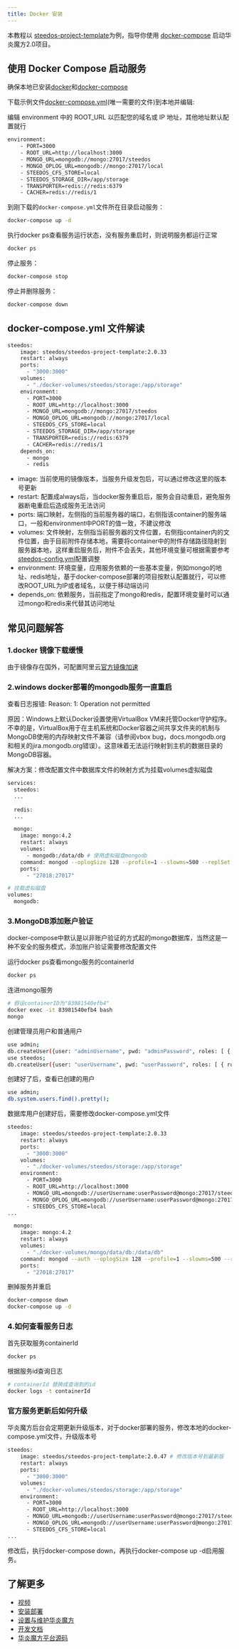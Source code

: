 ```yaml
---
title: Docker 安装
---
```


本教程以 [steedos-project-template](https://github.com/steedos/steedos-project-template/tree/2.0)为例，指导你使用 [docker-compose](https://docs.docker.com/compose/install/) 启动华炎魔方2.0项目。

## 使用 Docker Compose 启动服务

确保本地已安装[docker](https://docs.docker.com/get-docker/)和[docker-compose](https://docs.docker.com/compose/install/)

下载示例文件[docker-compose.yml](https://github.com/steedos/steedos-project-template/blob/2.0/docker-compose.yml)(唯一需要的文件)到本地并编辑:

编辑 environment 中的 ROOT_URL 以匹配您的域名或 IP 地址，其他地址默认配置就行

```bash
environment:
    - PORT=3000
    - ROOT_URL=http://localhost:3000
    - MONGO_URL=mongodb://mongo:27017/steedos
    - MONGO_OPLOG_URL=mongodb://mongo:27017/local
    - STEEDOS_CFS_STORE=local
    - STEEDOS_STORAGE_DIR=/app/storage
    - TRANSPORTER=redis://redis:6379
    - CACHER=redis://redis/1

```

到刚下载的`docker-compose.yml`文件所在目录启动服务：

```bash
docker-compose up -d
```

执行docker ps查看服务运行状态，没有服务重启时，则说明服务都运行正常

```bash
docker ps
```

停止服务：

```bash
docker-compose stop
```

停止并删除服务：

```bash
docker-compose down
```

## docker-compose.yml 文件解读

```bash
steedos:
    image: steedos/steedos-project-template:2.0.33
    restart: always
    ports:
      - "3000:3000"
    volumes:
      - "./docker-volumes/steedos/storage:/app/storage"
    environment:
      - PORT=3000
      - ROOT_URL=http://localhost:3000
      - MONGO_URL=mongodb://mongo:27017/steedos
      - MONGO_OPLOG_URL=mongodb://mongo:27017/local
      - STEEDOS_CFS_STORE=local
      - STEEDOS_STORAGE_DIR=/app/storage
      - TRANSPORTER=redis://redis:6379
      - CACHER=redis://redis/1
    depends_on:
      - mongo
      - redis
```
- image: 当前使用的镜像版本，当服务升级发包后，可以通过修改这里的版本号更新
- restart: 配置成always后，当docker服务重启后，服务会自动重启，避免服务器断电重启后造成服务无法访问
- ports: 端口映射，左侧指的当前服务器的端口，右侧指该container的服务端口，一般和environment中PORT的值一致，不建议修改
- volumes: 文件映射，左侧指当前服务器的文件位置，右侧指container内的文件位置，由于目前附件存储本地，需要将container中的附件存储路径隐射到服务器本地，这样重启服务后，附件不会丢失，其他环境变量可根据需要参考[steedos-config.yml](/help/deploy/steedos-config)配置调整
- environment: 环境变量，应用服务依赖的一些基本变量，例如mongo的地址、redis地址，基于docker-compose部署的项目按默认配置就行，可以修改ROOT_URL为IP或者域名，以便于移动端访问
- depends_on: 依赖服务，当前指定了mongo和redis，配置环境变量时可以通过mongo和redis来代替其访问地址

## 常见问题解答

### 1.docker 镜像下载缓慢

由于镜像存在国外，可配置阿里云[官方镜像加速](https://help.aliyun.com/document_detail/60750.html)

### 2.windows docker部署的mongodb服务一直重启

查看日志报错: Reason: 1: Operation not permitted

原因：Windows上默认Docker设置使用VirtualBox VM来托管Docker守护程序。不幸的是，VirtualBox用于在主机系统和Docker容器之间共享文件夹的机制与MongoDB使用的内存映射文件不兼容（请参阅vbox bug，docs.mongodb.org和相关的jira.mongodb.org错误）。这意味着无法运行映射到主机的数据目录的MongoDB容器。

解决方案：修改配置文件中数据库文件的映射方式为挂载volumes虚拟磁盘
```bash
services:
  steedos:
  ...
  
  redis:
  ...

  mongo:
    image: mongo:4.2
    restart: always
    volumes:
      - mongodb:/data/db # 使用虚拟磁盘mongodb
    command: mongod --oplogSize 128 --profile=1 --slowms=500 --replSet rs0 --bind_ip_all
    ports:
      - "27018:27017"

# 挂载虚拟磁盘
volumes:
  mongodb:
```

### 3.MongoDB添加账户验证

docker-compose中默认是以非账户验证的方式起的mongo数据库，当然这是一种不安全的服务模式，添加账户验证需要修改配置文件

运行docker ps查看mongo服务的containerId

```bash
docker ps
```

连进mongo服务

```bash
# 假设containerID为"83981540efb4"
docker exec -it 83981540efb4 bash
mongo
```

创建管理员用户和普通用户

```bash
use admin;
db.createUser({user: "adminUsername", pwd: "adminPassword", roles: [ { role: "userAdminAnyDatabase", db: "admin" } ] } );
use steedos;
db.createUser({user: "userUsername", pwd: "userPassword", roles: [ { role: "readWrite", db: "yourdbname" }, { role: "read", db: "local"} ] } );
```

创建好了后，查看已创建的用户

```bash
use admin;
db.system.users.find().pretty();
```

数据库用户创建好后，需要修改docker-compose.yml文件

```bash
steedos:
    image: steedos/steedos-project-template:2.0.33
    restart: always
    ports:
      - "3000:3000"
    volumes:
      - "./docker-volumes/steedos/storage:/app/storage"
    environment:
      - PORT=3000
      - ROOT_URL=http://localhost:3000
      - MONGO_URL=mongodb://userUsername:userPassword@mongo:27017/steedos?replicaSet=rs0 #添加普通用户和密码
      - MONGO_OPLOG_URL=mongodb://userUsername:userPassword@mongo:27017/local?replicaSet=rs0&authSource=steedos #添加普通用户和密码
      - STEEDOS_CFS_STORE=local
...

  mongo:
    image: mongo:4.2
    restart: always
    volumes:
      - "./docker-volumes/mongo/data/db:/data/db"
    command: mongod --auth --oplogSize 128 --profile=1 --slowms=500 --replSet rs0 --bind_ip_all #添加 --auth
    ports:
      - "27018:27017"
```

删掉服务并重启

```bash
docker-compose down
docker-compose up -d
```

### 4.如何查看服务日志

首先获取服务containerId

```bash
docker ps
```

根据服务id查询日志

```bash
# containerId 替换成查询到的id
docker logs -t containerId
```

### 官方服务更新后如何升级

华炎魔方后台会定期更新升级版本，对于docker部署的服务，修改本地的docker-compose.yml文件，升级版本号

```bash
steedos:
    image: steedos/steedos-project-template:2.0.47 # 修改版本号到最新版
    restart: always
    ports:
      - "3000:3000"
    volumes:
      - "./docker-volumes/steedos/storage:/app/storage"
    environment:
      - PORT=3000
      - ROOT_URL=http://localhost:3000
      - MONGO_URL=mongodb://userUsername:userPassword@mongo:27017/steedos?replicaSet=rs0 #添加普通用户和密码
      - MONGO_OPLOG_URL=mongodb://userUsername:userPassword@mongo:27017/local?replicaSet=rs0&authSource=steedos #添加普通用户和密码
      - STEEDOS_CFS_STORE=local
...

```

修改后，执行docker-compose down，再执行docker-compose up -d启用服务。


## 了解更多

- [视频](https://www.steedos.com/videos/)
- [安装部署](https://www.steedos.com/help/deploy/)
- [设置与维护华炎魔方](https://www.steedos.com/help/admin)
- [开发文档](https://www.steedos.com/developer)
- [华炎魔方平台源码](https://github.com/steedos/steedos-platform/)
